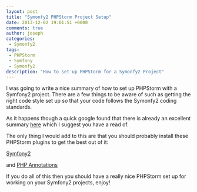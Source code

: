 ```yaml
---
layout: post
title: "Symonfy2 PHPStorm Project Setup"
date: 2013-12-02 19:01:51 +0000
comments: true
author: joseph
categories: 
 - Symonfy2
tags: 
 - PHPStorm
 - Symfony
 - Symonfy2
description: "How to set up PHPStorm for a Symonfy2 Project"
---
```


I was going to write a nice summary of how to set up PHPStorm with a Symfony2 project. 
There are a few things to be aware of such as getting the right code style set up so that your code follows the Symonfy2 coding standards.

As it happens though a quick google found that there is already an excellent summary [here](http://www.kevwebdev.com/blog/setting-up-a-symfony2-project-in-phpstorm.html) which I suggest you have a read of.

The only thing I would add to this are that you should probably install these PHPStorm plugins to get the best out of it:

[Symfony2](http://plugins.jetbrains.com/plugin?pr=&pluginId=7219)

and [PHP Annotations](http://plugins.jetbrains.com/plugin/7320)

If you do all of this then you should have a really nice PHPStorm set up for working on your Symfony2 projects, enjoy!
